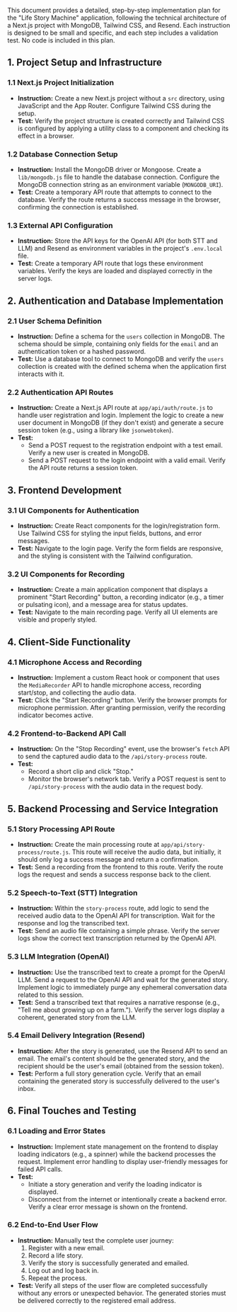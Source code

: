 This document provides a detailed, step-by-step implementation plan for the "Life Story Machine" application, following the technical architecture of a Next.js project with MongoDB, Tailwind CSS, and Resend. Each instruction is designed to be small and specific, and each step includes a validation test. No code is included in this plan.

## 1. Project Setup and Infrastructure

### 1.1 Next.js Project Initialization

- **Instruction:** Create a new Next.js project without a `src` directory, using JavaScript and the App Router. Configure Tailwind CSS during the setup.
- **Test:** Verify the project structure is created correctly and Tailwind CSS is configured by applying a utility class to a component and checking its effect in a browser.

### 1.2 Database Connection Setup

- **Instruction:** Install the MongoDB driver or Mongoose. Create a `lib/mongodb.js` file to handle the database connection. Configure the MongoDB connection string as an environment variable (`MONGODB_URI`).
- **Test:** Create a temporary API route that attempts to connect to the database. Verify the route returns a success message in the browser, confirming the connection is established.

### 1.3 External API Configuration

- **Instruction:** Store the API keys for the OpenAI API (for both STT and LLM) and Resend as environment variables in the project's `.env.local` file.
- **Test:** Create a temporary API route that logs these environment variables. Verify the keys are loaded and displayed correctly in the server logs.

## 2. Authentication and Database Implementation

### 2.1 User Schema Definition

- **Instruction:** Define a schema for the `users` collection in MongoDB. The schema should be simple, containing only fields for the `email` and an authentication token or a hashed password.
- **Test:** Use a database tool to connect to MongoDB and verify the `users` collection is created with the defined schema when the application first interacts with it.

### 2.2 Authentication API Routes

- **Instruction:** Create a Next.js API route at `app/api/auth/route.js` to handle user registration and login. Implement the logic to create a new user document in MongoDB (if they don't exist) and generate a secure session token (e.g., using a library like `jsonwebtoken`).
- **Test:**
    - Send a POST request to the registration endpoint with a test email. Verify a new user is created in MongoDB.
    - Send a POST request to the login endpoint with a valid email. Verify the API route returns a session token.

## 3. Frontend Development

### 3.1 UI Components for Authentication

- **Instruction:** Create React components for the login/registration form. Use Tailwind CSS for styling the input fields, buttons, and error messages.
- **Test:** Navigate to the login page. Verify the form fields are responsive, and the styling is consistent with the Tailwind configuration.

### 3.2 UI Components for Recording

- **Instruction:** Create a main application component that displays a prominent "Start Recording" button, a recording indicator (e.g., a timer or pulsating icon), and a message area for status updates.
- **Test:** Navigate to the main recording page. Verify all UI elements are visible and properly styled.

## 4. Client-Side Functionality

### 4.1 Microphone Access and Recording

- **Instruction:** Implement a custom React hook or component that uses the `MediaRecorder` API to handle microphone access, recording start/stop, and collecting the audio data.
- **Test:** Click the "Start Recording" button. Verify the browser prompts for microphone permission. After granting permission, verify the recording indicator becomes active.

### 4.2 Frontend-to-Backend API Call

- **Instruction:** On the "Stop Recording" event, use the browser's `fetch` API to send the captured audio data to the `/api/story-process` route.
- **Test:**
    - Record a short clip and click "Stop."
    - Monitor the browser's network tab. Verify a POST request is sent to `/api/story-process` with the audio data in the request body.

## 5. Backend Processing and Service Integration

### 5.1 Story Processing API Route

- **Instruction:** Create the main processing route at `app/api/story-process/route.js`. This route will receive the audio data, but initially, it should only log a success message and return a confirmation.
- **Test:** Send a recording from the frontend to this route. Verify the route logs the request and sends a success response back to the client.

### 5.2 Speech-to-Text (STT) Integration

- **Instruction:** Within the `story-process` route, add logic to send the received audio data to the OpenAI API for transcription. Wait for the response and log the transcribed text.
- **Test:** Send an audio file containing a simple phrase. Verify the server logs show the correct text transcription returned by the OpenAI API.

### 5.3 LLM Integration (OpenAI)

- **Instruction:** Use the transcribed text to create a prompt for the OpenAI LLM. Send a request to the OpenAI API and wait for the generated story. Implement logic to immediately purge any ephemeral conversation data related to this session.
- **Test:** Send a transcribed text that requires a narrative response (e.g., "Tell me about growing up on a farm."). Verify the server logs display a coherent, generated story from the LLM.

### 5.4 Email Delivery Integration (Resend)

- **Instruction:** After the story is generated, use the Resend API to send an email. The email's content should be the generated story, and the recipient should be the user's email (obtained from the session token).
- **Test:** Perform a full story generation cycle. Verify that an email containing the generated story is successfully delivered to the user's inbox.

## 6. Final Touches and Testing

### 6.1 Loading and Error States

- **Instruction:** Implement state management on the frontend to display loading indicators (e.g., a spinner) while the backend processes the request. Implement error handling to display user-friendly messages for failed API calls.
- **Test:**
    - Initiate a story generation and verify the loading indicator is displayed.
    - Disconnect from the internet or intentionally create a backend error. Verify a clear error message is shown on the frontend.

### 6.2 End-to-End User Flow

- **Instruction:** Manually test the complete user journey:
    1. Register with a new email.
    2. Record a life story.
    3. Verify the story is successfully generated and emailed.
    4. Log out and log back in.
    5. Repeat the process.
- **Test:** Verify all steps of the user flow are completed successfully without any errors or unexpected behavior. The generated stories must be delivered correctly to the registered email address.